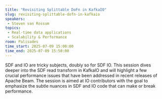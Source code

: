 ```yaml
---
title: "Revisiting Splittable DoFn in KafkaIO"
slug: revisiting-splittable-dofn-in-kafkaio
speakers:
 - Steven van Rossum
topics:
 - Real-time data applications
 - Scalability & Performance
room: Palisades
time_start: 2025-07-09 15:00:00
time_end: 2025-07-09 15:50:00
---
```


SDF and IO are tricky subjects, doubly so for SDF IO. This session dives deeper into the SDF read transform in KafkaIO and will highlight a few crucial performance issues that have been addressed in recent releases of Apache Beam. The session is aimed at IO contributors with the goal to emphasize the subtle nuances in SDF and IO code that can make or break performance.